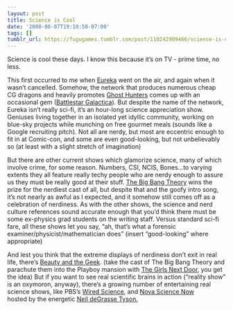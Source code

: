 ```yaml
---
layout: post
title: Science is Cool
date: '2008-08-07T19:10:50-07:00'
tags: []
tumblr_url: https://fugugames.tumblr.com/post/110242909466/science-is-cool
---
```

Science is cool these days. I know this because it’s on TV - prime time, no less.

This first occurred to me when [Eureka](http://www.scifi.com/eureka/) went on the air, and again when it wasn’t cancelled. Somehow, the network that produces numerous cheap CG dragons and heavily promotes [Ghost Hunters](http://www.scifi.com/ghosthunters/) comes up with an occasional gem ([Battlestar Galactica](http://www.scifi.com/battlestar/)). But despite the name of the network, Eureka isn’t really sci-fi, it’s an hour-long science appreciation show. Geniuses living together in an isolated yet idyllic community, working on blue-sky projects while munching on free gourmet meals (sounds like a Google recruiting pitch). Not all are nerdy, but most are eccentric enough to fit in at Comic-con, and some are even good-looking, but not unbelievably so (at least with a slight stretch of imagination)

But there are other current shows which glamorize science, many of which involve crime, for some reason. Numbers, CSI, NCIS, Bones…to varying extents they all feature really techy people who are nerdy enough to assure us they must be really good at their stuff. [The Big Bang Theory](http://www.cbs.com/primetime/big_bang_theory/) wins the prize for the nerdiest cast of all, but despite that and the goofy intro song, it’s not nearly as awful as I expected, and it somehow still comes off as a celebration of nerdiness. As with the other shows, the science and nerd culture references sound accurate enough that you’d think there must be some ex-physics grad students on the writing staff. Versus standard sci-fi fare, all these shows let you say, “ah, that’s what a forensic examiner/physicist/mathematician does” (insert “good-looking” where appropriate)

And lest you think that the extreme displays of nerdiness don’t exit in real life, there’s [Beauty and the Geek](http://www.cwtv.com/shows/beauty-and-the-geek). (take the cast of The Big Bang Theory and parachute them into the Playboy mansion with [The Girls Next Door](http://en.wikipedia.org/wiki/The_Girls_Next_Door), you get the idea) But if you want to see real scientific brains in action (“reality show” is an oxymoron, anyway), there’s a growing number of entertaining real science shows, like PBS’s [Wired Science](http://www.pbs.org/kcet/wiredscience/), and [ Nova Science Now  
](http://www.pbs.org/wgbh/nova/sciencenow/) hosted by the energetic [Neil deGrasse Tyson.  
](http://research.amnh.org/~tyson/)

